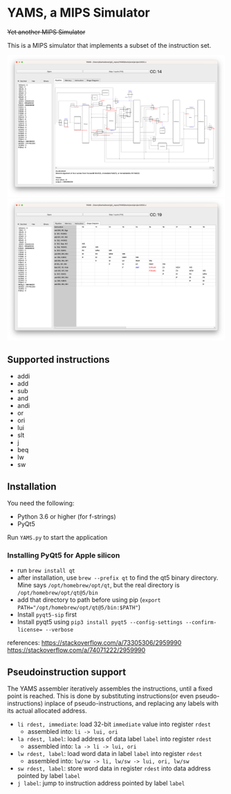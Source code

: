 # YAMS, a MIPS Simulator
~~Yet another MIPS Simulator~~

This is a MIPS simulator that implements a subset of the instruction set.

![YAMS Main UI](https://raw.githubusercontent.com/Dashadower/YAMS/main/images/yams_main.png)
![YAMS STAGE UI](https://raw.githubusercontent.com/Dashadower/YAMS/main/images/yams_stage.png)

## Supported instructions
- addi
- add
- sub
- and
- andi
- or
- ori
- lui
- slt
- j
- beq
- lw
- sw

## Installation

You need the following:
- Python 3.6 or higher (for f-strings)
- PyQt5

Run `YAMS.py` to start the application

### Installing PyQt5 for Apple silicon

- run `brew install qt`
- after installation, use `brew --prefix qt` to find the qt5 binary directory. Mine says `/opt/homebrew/opt/qt`, but the real directory is `/opt/homebrew/opt/qt@5/bin`
- add that directory to path before using pip (`export PATH="/opt/homebrew/opt/qt@5/bin:$PATH"`)
- Install `pyqt5-sip` first
- Install pyqt5 using `pip3 install pyqt5 --config-settings --confirm-license= --verbose`

references:
https://stackoverflow.com/a/73305306/2959990
https://stackoverflow.com/a/74071222/2959990


## Pseudoinstruction support

The YAMS assembler iteratively assembles the instructions, until a fixed point is reached. This is done by substituting
instructions(or even pseudo-instructions) inplace of pseudo-instructions, and replacing any labels with its actual
allocated address.

- `li rdest, immediate`: load 32-bit `immediate` value into register `rdest`
  - assembled into: `li -> lui, ori`
- `la rdest, label`: load address of data label `label` into register `rdest`
  - assembled into: `la -> li -> lui, ori`
- `lw rdest, label`: load word data in label `label` into register `rdest`
  - assembled into: `lw/sw -> li, lw/sw -> lui, ori, lw/sw`
- `sw rdest, label`: store word data in register `rdest` into data address pointed by label `label`
- `j label`: jump to instruction address pointed by label `label`
